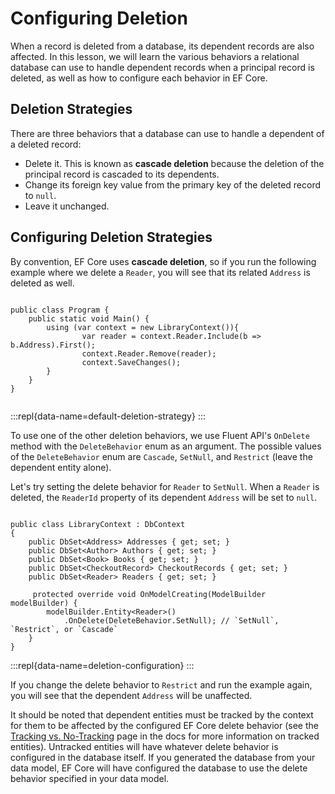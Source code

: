 # Configuring Deletion 
 
When a record is deleted from a database, its dependent records are also affected. In this lesson, we will learn the various behaviors a relational database can use to handle dependent records when a principal record is deleted, as well as how to configure each behavior in EF Core. 
 
## Deletion Strategies 
 
There are three behaviors that a database can use to handle a dependent of a deleted record: 
 
  * Delete it. This is known as **cascade deletion** because the deletion of the principal record is cascaded to its dependents. 
  * Change its foreign key value from the primary key of the deleted record to `null`. 
  * Leave it unchanged. 
 
## Configuring Deletion Strategies 
 
By convention, EF Core uses **cascade deletion**, so if you run the following example where we delete a `Reader`, you will see that its related `Address` is deleted as well. 
 
```{.snippet} 
 
public class Program {
    public static void Main() {  
        using (var context = new LibraryContext()){    
                var reader = context.Reader.Include(b => b.Address).First();  
                context.Reader.Remove(reader);  
                context.SaveChanges();  
        }    
    }  
}  
 
``` 
:::repl{data-name=default-deletion-strategy}
::: 
 
To use one of the other deletion behaviors, we use Fluent API's `OnDelete` method with the `DeleteBehavior` enum as an argument. The possible values of the `DeleteBehavior` enum are `Cascade`, `SetNull`, and `Restrict` (leave the dependent entity alone).  
 
Let's try setting the delete behavior for `Reader` to `SetNull`. When a `Reader` is deleted, the `ReaderId` property of its dependent `Address` will be set to `null`.  
 
```{.snippet} 
 
public class LibraryContext : DbContext  
{  
    public DbSet<Address> Addresses { get; set; } 
    public DbSet<Author> Authors { get; set; } 
    public DbSet<Book> Books { get; set; } 
    public DbSet<CheckoutRecord> CheckoutRecords { get; set; } 
    public DbSet<Reader> Readers { get; set; } 
 
     protected override void OnModelCreating(ModelBuilder modelBuilder) {  
        modelBuilder.Entity<Reader>()  
            .OnDelete(DeleteBehavior.SetNull); // `SetNull`, `Restrict`, or `Cascade` 
    }  
}  
``` 
:::repl{data-name=deletion-configuration}
::: 
 
If you change the delete behavior to `Restrict` and run the example again, you will see that the dependent `Address` will be unaffected.  
 
It should be noted that dependent entities must be tracked by the context for them to be affected by the configured EF Core delete behavior (see the [Tracking vs. No-Tracking](https://docs.microsoft.com/en-us/ef/core/querying/tracking) page in the docs for more information on tracked entities). Untracked entities will have whatever delete behavior is configured in the database itself. If you generated the database from your data model, EF Core will have configured the database to use the delete behavior specified in your data model.